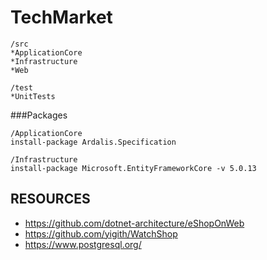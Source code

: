 # TechMarket

```
/src
*ApplicationCore
*Infrastructure
*Web

/test
*UnitTests

```
###Packages
```
/ApplicationCore
install-package Ardalis.Specification

/Infrastructure
install-package Microsoft.EntityFrameworkCore -v 5.0.13  
```

## RESOURCES

* https://github.com/dotnet-architecture/eShopOnWeb
* https://github.com/yigith/WatchShop
* https://www.postgresql.org/